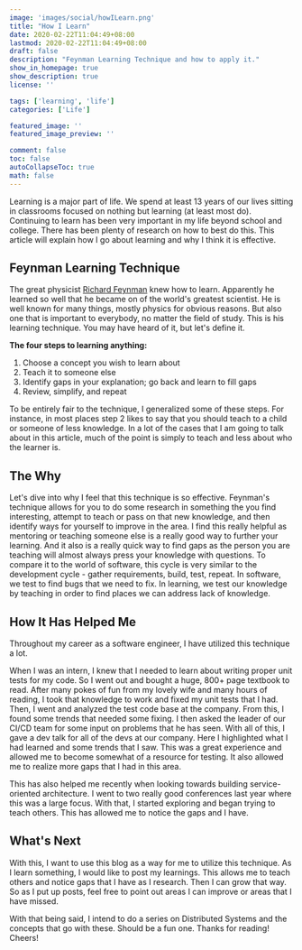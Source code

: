 ```yaml
---
image: 'images/social/howILearn.png'
title: "How I Learn"
date: 2020-02-22T11:04:49+08:00
lastmod: 2020-02-22T11:04:49+08:00
draft: false
description: "Feynman Learning Technique and how to apply it."
show_in_homepage: true
show_description: true
license: ''

tags: ['learning', 'life']
categories: ['Life']

featured_image: ''
featured_image_preview: ''

comment: false
toc: false
autoCollapseToc: true
math: false
---
```


Learning is a major part of life. We spend at least 13 years of our lives sitting in classrooms focused on nothing but learning 
(at least most do). Continuing to learn has been very important in my life beyond school and college. There has been plenty 
of research on how to best do this. This article will explain how I go about learning and why I think it is effective.

## Feynman Learning Technique

The great physicist [Richard Feynman](https://en.wikipedia.org/wiki/Richard_Feynman) knew how to learn. Apparently he learned 
so well that he became on of the world's greatest scientist. He is well known for many things, mostly physics for obvious reasons. 
But also one that is important to everybody, no matter the field of study. This is his learning technique. You may have heard of it, 
but let's define it. 

**The four steps to learning anything:**
1. Choose a concept you wish to learn about
2. Teach it to someone else
3. Identify gaps in your explanation; go back and learn to fill gaps
4. Review, simplify, and repeat

To be entirely fair to the technique, I generalized some of these steps. For instance, in most places step 2 likes to say that you 
should teach to a child or someone of less knowledge. In a lot of the cases that I am going to talk about in this article, much of 
the point is simply to teach and less about who the learner is. 


## The Why

Let's dive into why I feel that this technique is so effective. Feynman's technique allows for you to do some research in something the 
you find interesting, attempt to teach or pass on that new knowledge, and then identify ways for yourself to improve in the area. I find 
this really helpful as mentoring or teaching someone else is a really good way to further your learning. And it also is a really quick 
way to find gaps as the person you are teaching will almost always press your knowledge with questions. To compare it to the world 
of software, this cycle is very similar to the development cycle - gather requirements, build, test, repeat. In software, we test to 
find bugs that we need to fix. In learning, we test our knowledge by teaching in order to find places we can address lack of knowledge. 


## How It Has Helped Me

Throughout my career as a software engineer, I have utilized this technique a lot. 

When I was an intern, I knew that I needed to learn about writing proper unit tests for my code. So I went out and bought a huge, 800+ 
page textbook to read. After many pokes of fun from my lovely wife and many hours of reading, I took that knowledge to work and fixed my 
unit tests that I had. Then, I went and analyzed the test code base at the company. From this, I found some trends that needed some 
fixing. I then asked the leader of our CI/CD team for some input on problems that he has seen. With all of this, I gave a dev talk 
for all of the devs at our company. Here I highlighted what I had learned and some trends that I saw. This was a great experience and 
allowed me to become somewhat of a resource for testing. It also allowed me to realize more gaps that I had in this area. 

This has also helped me recently when looking towards building service-oriented architecture. I went to two really good conferences 
last year where this was a large focus. With that, I started exploring and began trying to teach others. This has allowed me to notice 
the gaps and I have. 

## What's Next

With this, I want to use this blog as a way for me to utilize this technique. As I learn something, I would like to post my learnings. 
This allows me to teach others and notice gaps that I have as I research. Then I can grow that way. So as I put up posts, feel free to 
point out areas I can improve or areas that I have missed. 

With that being said, I intend to do a series on Distributed Systems and the concepts that go with these. Should be a fun one. Thanks 
for reading! Cheers!